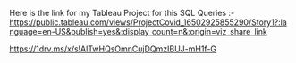Here is the link for my Tableau Project for this SQL Queries :-
https://public.tableau.com/views/ProjectCovid_16502925855290/Story1?:language=en-US&publish=yes&:display_count=n&:origin=viz_share_link


https://1drv.ms/x/s!AlTwHQsOmnCujDQmzIBUJ-mH1f-G
